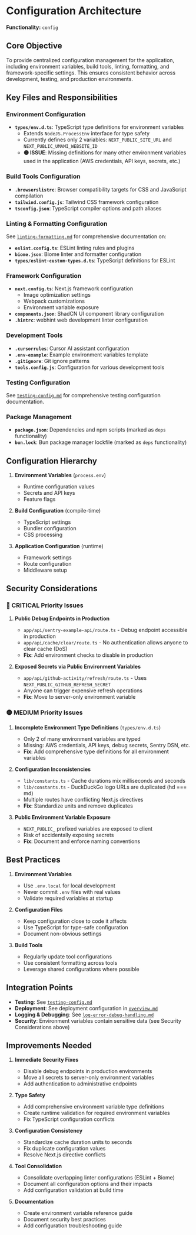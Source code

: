 # Configuration Architecture

**Functionality:** `config`

## Core Objective

To provide centralized configuration management for the application, including environment variables, build tools, linting, formatting, and framework-specific settings. This ensures consistent behavior across development, testing, and production environments.

## Key Files and Responsibilities

### Environment Configuration

- **`types/env.d.ts`**: TypeScript type definitions for environment variables
  - Extends `NodeJS.ProcessEnv` interface for type safety
  - Currently defines only 2 variables: `NEXT_PUBLIC_SITE_URL` and `NEXT_PUBLIC_UMAMI_WEBSITE_ID`
  - **🟡 ISSUE**: Missing definitions for many other environment variables used in the application (AWS credentials, API keys, secrets, etc.)

### Build Tools Configuration

- **`.browserslistrc`**: Browser compatibility targets for CSS and JavaScript compilation
- **`tailwind.config.js`**: Tailwind CSS framework configuration
- **`tsconfig.json`**: TypeScript compiler options and path aliases

### Linting & Formatting Configuration

See [`linting-formatting.md`](./linting-formatting.md) for comprehensive documentation on:

- **`eslint.config.ts`**: ESLint linting rules and plugins
- **`biome.json`**: Biome linter and formatter configuration
- **`types/eslint-custom-types.d.ts`**: TypeScript definitions for ESLint

### Framework Configuration

- **`next.config.ts`**: Next.js framework configuration
  - Image optimization settings
  - Webpack customizations
  - Environment variable exposure
- **`components.json`**: ShadCN UI component library configuration
- **`.hintrc`**: webhint web development linter configuration

### Development Tools

- **`.cursorrules`**: Cursor AI assistant configuration
- **`.env-example`**: Example environment variables template
- **`.gitignore`**: Git ignore patterns
- **`tools.config.js`**: Configuration for various development tools

### Testing Configuration

See [`testing-config.md`](./testing-config.md) for comprehensive testing configuration documentation.

### Package Management

- **`package.json`**: Dependencies and npm scripts (marked as `deps` functionality)
- **`bun.lock`**: Bun package manager lockfile (marked as `deps` functionality)

## Configuration Hierarchy

1. **Environment Variables** (`process.env`)
   - Runtime configuration values
   - Secrets and API keys
   - Feature flags

2. **Build Configuration** (compile-time)
   - TypeScript settings
   - Bundler configuration
   - CSS processing

3. **Application Configuration** (runtime)
   - Framework settings
   - Route configuration
   - Middleware setup

## Security Considerations

### 🔴 CRITICAL Priority Issues

1. **Public Debug Endpoints in Production**
   - `app/api/sentry-example-api/route.ts` - Debug endpoint accessible in production
   - `app/api/cache/clear/route.ts` - No authentication allows anyone to clear cache (DoS)
   - **Fix**: Add environment checks to disable in production

2. **Exposed Secrets via Public Environment Variables**
   - `app/api/github-activity/refresh/route.ts` - Uses `NEXT_PUBLIC_GITHUB_REFRESH_SECRET`
   - Anyone can trigger expensive refresh operations
   - **Fix**: Move to server-only environment variable

### 🟡 MEDIUM Priority Issues

1. **Incomplete Environment Type Definitions** (`types/env.d.ts`)
   - Only 2 of many environment variables are typed
   - Missing: AWS credentials, API keys, debug secrets, Sentry DSN, etc.
   - **Fix**: Add comprehensive type definitions for all environment variables

2. **Configuration Inconsistencies**
   - `lib/constants.ts` - Cache durations mix milliseconds and seconds
   - `lib/constants.ts` - DuckDuckGo logo URLs are duplicated (hd === md)
   - Multiple routes have conflicting Next.js directives
   - **Fix**: Standardize units and remove duplicates

3. **Public Environment Variable Exposure**
   - `NEXT_PUBLIC_` prefixed variables are exposed to client
   - Risk of accidentally exposing secrets
   - **Fix**: Document and enforce naming conventions

## Best Practices

1. **Environment Variables**
   - Use `.env.local` for local development
   - Never commit `.env` files with real values
   - Validate required variables at startup

2. **Configuration Files**
   - Keep configuration close to code it affects
   - Use TypeScript for type-safe configuration
   - Document non-obvious settings

3. **Build Tools**
   - Regularly update tool configurations
   - Use consistent formatting across tools
   - Leverage shared configurations where possible

## Integration Points

- **Testing**: See [`testing-config.md`](./testing-config.md)
- **Deployment**: See deployment configuration in [`overview.md`](./overview.md#build--deployment)
- **Logging & Debugging**: See [`log-error-debug-handling.md`](./log-error-debug-handling.md)
- **Security**: Environment variables contain sensitive data (see Security Considerations above)

## Improvements Needed

1. **Immediate Security Fixes**
   - Disable debug endpoints in production environments
   - Move all secrets to server-only environment variables
   - Add authentication to administrative endpoints

2. **Type Safety**
   - Add comprehensive environment variable type definitions
   - Create runtime validation for required environment variables
   - Fix TypeScript configuration conflicts

3. **Configuration Consistency**
   - Standardize cache duration units to seconds
   - Fix duplicate configuration values
   - Resolve Next.js directive conflicts

4. **Tool Consolidation**
   - Consolidate overlapping linter configurations (ESLint + Biome)
   - Document all configuration options and their impacts
   - Add configuration validation at build time

5. **Documentation**
   - Create environment variable reference guide
   - Document security best practices
   - Add configuration troubleshooting guide
